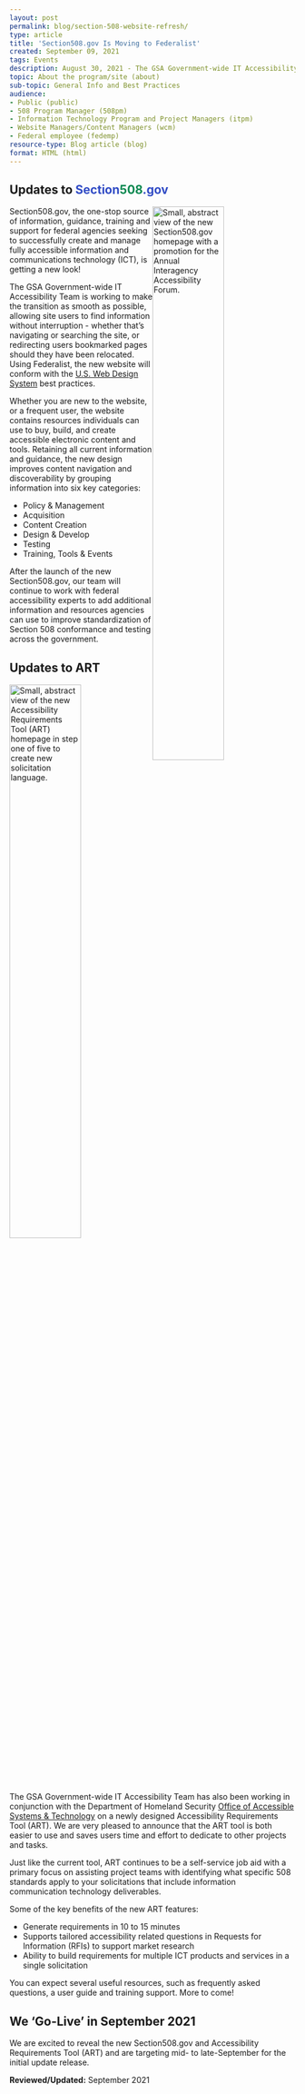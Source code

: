 ```yaml
---
layout: post
permalink: blog/section-508-website-refresh/
type: article
title: 'Section508.gov Is Moving to Federalist'
created: September 09, 2021
tags: Events
description: August 30, 2021 - The GSA Government-wide IT Accessibility Program team is excited to announce that we are preparing a new look for Section508.gov and the Accessibility Requirements Tool (ART) as we move to <a href="https://federalist.18f.gov">Federalist</a> - a publishing platform for modern <a href="https://digital.gov/resources/21st-century-integrated-digital-experience-act/">21st Century IDEA</a> websites.
topic: About the program/site (about)
sub-topic: General Info and Best Practices
audience:
- Public (public)
- 508 Program Manager (508pm)
- Information Technology Program and Project Managers (itpm)
- Website Managers/Content Managers (wcm)
- Federal employee (fedemp)
resource-type: Blog article (blog)
format: HTML (html)
---
```


<h2>Updates to <span style="color:#304bc5">Section</span><span style="color:#098850">508</span><span style="color:#304bc5">.gov</span></h2>

<div><img alt="Small, abstract view of the new Section508.gov homepage with a promotion for the Annual Interagency Accessibility Forum." src="{{ site.baseurl }}/assets/images/508-federalist.png" style="float:right; width:50%" /></div>

Section508.gov, the one-stop source of information, guidance, training and support for federal agencies seeking to successfully create and manage fully accessible information and communications technology (ICT), is getting a new look!

The GSA Government-wide IT Accessibility Team is working to make the transition as smooth as possible, allowing site users to find information without interruption - whether that’s navigating or searching the site, or redirecting users bookmarked pages should they have been relocated. Using Federalist, the new website will conform with the <a href="https://designsystem.digital.gov/">U.S. Web Design System</a> best practices.

Whether you are new to the website, or a frequent user, the website contains resources individuals can use to buy, build, and create accessible electronic content and tools. Retaining all current information and guidance, the new design improves content navigation and discoverability by grouping information into six key categories:

* Policy &amp; Management
* Acquisition
* Content Creation
* Design &amp; Develop
* Testing
* Training, Tools &amp; Events

After the launch of the new Section508.gov, our team will continue to work with federal accessibility experts to add additional information and resources agencies can use to improve standardization of Section 508 conformance and testing across the government.

## Updates to ART

<div><img alt="Small, abstract view of the new Accessibility Requirements Tool (ART) homepage in step one of five to create new solicitation language." src="{{ site.baseurl }}/assets/images/blog-art-federalist.png" style="float:right; width:50%" /></div>

The GSA Government-wide IT Accessibility Team has also been working in conjunction with the Department of Homeland Security <a href="https://www.dhs.gov/office-accessible-systems-technology">Office of Accessible Systems &amp; Technology</a> on a newly designed Accessibility Requirements Tool (ART). We are very pleased to announce that the ART tool is both easier to use and saves users time and effort to dedicate to other projects and tasks.

Just like the current tool, ART continues to be a self-service job aid with a primary focus on assisting project teams with identifying what specific 508 standards apply to your solicitations that include information communication technology deliverables.

Some of the key benefits of the new ART features:

* Generate requirements in 10 to 15 minutes
* Supports tailored accessibility related questions in Requests for Information (RFIs) to support market research
* Ability to build requirements for multiple ICT products and services in a single solicitation

You can expect several useful resources, such as frequently asked questions, a user guide and training support. More to come!

## We ‘Go-Live’ in September 2021

We are excited to reveal the new Section508.gov and Accessibility Requirements Tool (ART) and are targeting mid- to late-September for the initial update release.

**Reviewed/Updated:** September 2021


